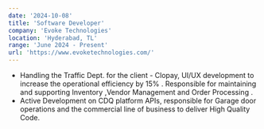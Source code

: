 ```yaml
---
date: '2024-10-08'
title: 'Software Developer'
company: 'Evoke Technologies'
location: 'Hyderabad, TL'
range: 'June 2024 - Present'
url: 'https://www.evoketechnologies.com/'
---
```


- Handling the Traffic Dept. for the client - Clopay, UI/UX development to increase the operational efficiency by 15% . Responsible for maintaining and supporting Inventory ,Vendor Management and Order Processing .
- Active Development on CDQ platform APIs, responsible for Garage door operations and the commercial line of business to deliver High Quality Code.
